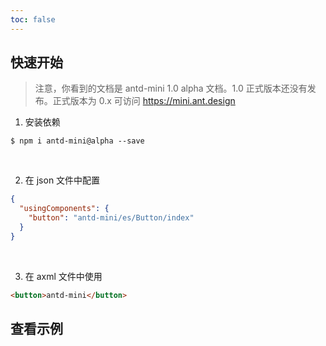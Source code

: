 ```yaml
---
toc: false
---
```


## 快速开始

> 注意，你看到的文档是 antd-mini 1.0 alpha 文档。1.0 正式版本还没有发布。正式版本为 0.x 可访问 https://mini.ant.design

1. 安装依赖
```
$ npm i antd-mini@alpha --save
```
<br>

2. 在 json 文件中配置
``` json
{
  "usingComponents": {
    "button": "antd-mini/es/Button/index"
  }
}
```
<br>

3. 在 axml 文件中使用
```html
<button>antd-mini</button>
```

## 查看示例
<code src='pages/Button/index'></code>
